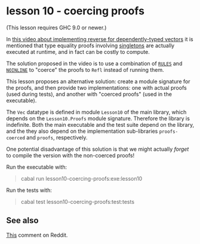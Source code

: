 # lesson 10 - coercing proofs

(This lesson requires GHC 9.0 or newer.)

In [this video about implementing reverse for dependently-typed vectors](https://www.youtube.com/watch?v=jPZciAJ0oaw) it is mentioned that type equality proofs involving [singletons](http://hackage.haskell.org/package/singletons) are actually executed at runtime, and in fact can be costly to compute.

The solution proposed in the video is to use a combination of [`RULES`](https://downloads.haskell.org/ghc/latest/docs/html/users_guide/exts/rewrite_rules.html?highlight=rules) and [`NOINLINE`](https://downloads.haskell.org/ghc/latest/docs/html/users_guide/exts/pragmas.html?highlight=noinline#pragma-NOINLINE) to "coerce" the proofs to `Refl` instead of running them. 

This lesson proposes an alternative solution: create a module signature for the proofs, and then provide two implementations: one with actual proofs (used during tests), and another with "coerced proofs" (used in the executable).

The `Vec` datatype is defined in module `Lesson10` of the main library, which depends on the `Lesson10.Proofs` module signature. Therefore the library is indefinite. Both the main executable and the test suite depend on the library, and the they also depend on the implementation sub-libraries `proofs-coerced` and `proofs`, respectively.

One potential disadvantage of this solution is that we might actually *forget* to compile the version with the non-coerced proofs!

Run the executable with:

> cabal run lesson10-coercing-proofs:exe:lesson10

Run the tests with:

> cabal test lesson10-coercing-proofs:test:tests

## See also

[This](https://www.reddit.com/r/haskell/comments/na1n08/video_tutorial_using_proofs_to_make_functions/gxr8396/)  comment on Reddit.
